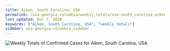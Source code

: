 ```yaml
---
title: Aiken, South Carolina, USA
permalink: /usa-georgia-columbia/weekly_totals/usa-south_carolina-aiken-weekly_totals.html
last_updated: Dec 7, 2020
keywords: ["Aiken, South Carolina, USA", "weekly totals"]
sidebar: usa-georgia-columbia_sidebar
---
```


![Weekly Totals of Confirmed Cases for Aiken, South Carolina, USA](/covid_tracker/images/graphs/usa-south_carolina-aiken-weekly_totals_graph.png)
